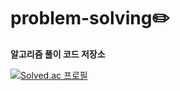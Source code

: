 # problem-solving✏️
**알고리즘 풀이 코드 저장소**  

[![Solved.ac 
프로필](http://mazassumnida.wtf/api/generate_badge?boj=kwon5891)](https://solved.ac/kwon5891)
